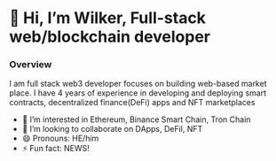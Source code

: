 # 👋 Hi, I’m Wilker, Full-stack web/blockchain developer
### Overview
I am full stack web3 developer focuses on building web-based market place. I have 4 years of experience in developing and deploying smart contracts, decentralized finance(DeFi) apps and NFT marketplaces
- 👀 I’m interested in Ethereum, Binance Smart Chain, Tron Chain
- 💞️ I’m looking to collaborate on DApps, DeFil, NFT
- 😄 Pronouns: HE/him
- ⚡ Fun fact: NEWS!

<!---
cryptodev323/cryptodev323 is a ✨ special ✨ repository because its `README.md` (this file) appears on your GitHub profile.
You can click the Preview link to take a look at your changes.
--->
